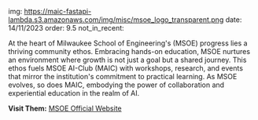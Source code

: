 img: https://maic-fastapi-lambda.s3.amazonaws.com/img/misc/msoe_logo_transparent.png
date: 14/11/2023
order: 9.5
not_in_recent:

At the heart of Milwaukee School of Engineering's (MSOE) progress lies a thriving community ethos. Embracing hands-on education, MSOE nurtures an environment where growth is not just a goal but a shared journey. This ethos fuels MSOE AI-Club (MAIC) with workshops, research, and events that mirror the institution's commitment to practical learning. As MSOE evolves, so does MAIC, embodying the power of collaboration and experiential education in the realm of AI.

**Visit Them:** <a href='https://www.msoe.edu/'>MSOE Official Website</a>